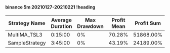 #### binance 5m 20210127-20210221 !heading
| Strategy Name  | Average Duration | Max Drawdown | Profit Mean | Profit Sum | Profit Total | Trade Count | Win Rate |
| -------------- | ---------------- | ------------ | ----------- | ---------- | ------------ | ----------- | -------- |
| MultiMA_TSL3   | 0:15:00          | 0%           | 70.28%      | 51868.00%  | 17557.00%    | 738         | 71.14%   |
| SampleStrategy | 3:45:00          | 0%           | 43.19%      | 24189.00%  | 5697.00%     | 560         | 90.36%   |